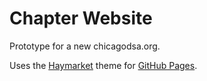 # Chapter Website
Prototype for a new chicagodsa.org.

Uses the [Haymarket](https://github.com/ChicagoDSA/haymarket) theme for [GitHub Pages](https://pages.github.com/).
